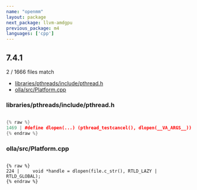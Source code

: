 ```yaml
---
name: "openmm"
layout: package
next_package: llvm-amdgpu
previous_package: m4
languages: ['cpp']
---
```

## 7.4.1
2 / 1666 files match

 - [libraries/pthreads/include/pthread.h](#librariespthreadsincludepthreadh)
 - [olla/src/Platform.cpp](#ollasrcplatformcpp)

### libraries/pthreads/include/pthread.h

```cpp

{% raw %}
1469 | #define dlopen(...) (pthread_testcancel(), dlopen(__VA_ARGS__))
{% endraw %}

```
### olla/src/Platform.cpp

```

{% raw %}
224 |     void *handle = dlopen(file.c_str(), RTLD_LAZY | RTLD_GLOBAL);
{% endraw %}

```